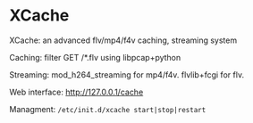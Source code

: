 XCache
======

XCache: an advanced flv/mp4/f4v caching, streaming system

Caching: filter GET /*.flv using libpcap+python

Streaming: mod_h264_streaming for mp4/f4v. flvlib+fcgi for flv.

Web interface: http://127.0.0.1/cache

Managment: `/etc/init.d/xcache start|stop|restart`